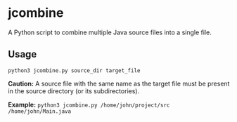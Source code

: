 # jcombine
A Python script to combine multiple Java source files into a single file.

## Usage
`python3 jcombine.py source_dir target_file`

**Caution:** A source file with the same name as the target file must be present in the source directory (or its subdirectories).

**Example:** `python3 jcombine.py /home/john/project/src /home/john/Main.java`
